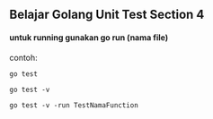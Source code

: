 ## Belajar Golang Unit Test Section 4

#### untuk running gunakan go run (nama file)

contoh:
```
go test
```

```
go test -v
```

```
go test -v -run TestNamaFunction
```
